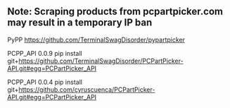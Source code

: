 Note: Scraping products from pcpartpicker.com may result in a temporary IP ban
------

PyPP
https://github.com/TerminalSwagDisorder/pypartpicker

PCPP_API 0.0.9
pip install git+https://github.com/TerminalSwagDisorder/PCPartPicker-API.git#egg=PCPartPicker_API

PCPP_API 0.0.4
pip install git+https://github.com/cyruscuenca/PCPartPicker-API.git#egg=PCPartPicker_API
